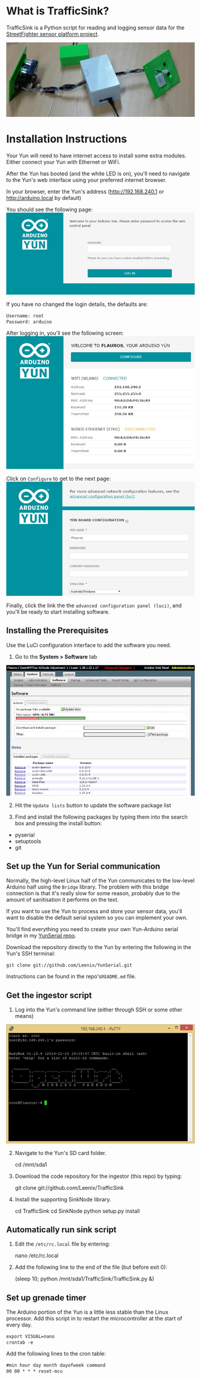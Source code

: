 # What is TrafficSink?

TrafficSink is a Python script for reading and logging sensor data for the [StreetFighter sensor platform project](http://leenix.github.io/StreetFighter_Sensor_Testbed/).

![sensor box](/images/box.jpg)

# Installation Instructions

Your Yun will need to have internet access to install some extra modules. Either connect your Yun with Ethernet or WiFi.

After the Yun has booted (and the white LED is on), you'll need to navigate to the Yun's web interface using your preferred internet browser.

In your browser, enter the Yun's address (http://192.168.240.1 or http://arduino.local by default)

You should see the following page:
![login page](images/Clipboard01.jpg)

If you have no changed the login details, the defaults are:

    Username: root
    Password: arduino

After logging in, you'll see the following screen:
![dashboard](images/Clipboard02.jpg)

Click on `Configure` to get to the next page:
![almost there](images/Clipboard03.jpg)

Finally, click the link the the `advanced configuration panel (luci)`, and you'll be ready to start installing software.

## Installing the Prerequisites

Use the LuCi configuration interface to add the software you need.

1) Go to the __System > Software__ tab

![software tab](images/Clipboard04.jpg)

2) Hit the `Update lists` button to update the software package list

3) Find and install the following packages by typing them into the search box and pressing the install button:
- pyserial
- setuptools
- git

## Set up the Yun for Serial communication
Normally, the high-level Linux half of the Yun communicates to the low-level Arduino half using the `Bridge` library. The problem with this bridge connection is that it's really slow for some reason, probably due to the amount of sanitisation it performs on the text.

If you want to use the Yun to process and store your sensor data, you'll want to disable the default serial system so you can implement your own.

You'll find everything you need to create your own Yun-Arduino serial bridge in my [YunSerial repo](https://github.com/Leenix/YunSerial).

Download the repository directly to the Yun by entering the following in the Yun's SSH terminal:


    git clone git://github.com/Leenix/YunSerial.git

Instructions can be found in the repo's`README.md` file.

## Get the ingestor script

1) Log into the Yun's command line (either through SSH or some other means)

![commandline](images/Clipboard05.jpg)

2) Navigate to the Yun's SD card folder.

    cd /mnt/sda1

3) Download the code repository for the ingestor (this repo) by typing:

    git clone git://github.com/Leenix/TrafficSink

4) Install the supporting SinkNode library.

    cd TrafficSink
    cd SinkNode
    python setup.py install

## Automatically run sink script

1) Edit the `/etc/rc.local` file by entering:

    nano /etc/rc.local

2) Add the following line to the end of the file (but before exit 0):

    (sleep 10; python /mnt/sda1/TrafficSink/TrafficSink.py &)

## Set up grenade timer

The Arduino portion of the Yun is a little less stable than the Linux processor. Add this script in to restart the microcontroller at the start of every day.

    export VISUAL=nano
    crontab -e

Add the following lines to the cron table:

    #min hour day month dayofweek command
    00 00 * * * reset-mcu
